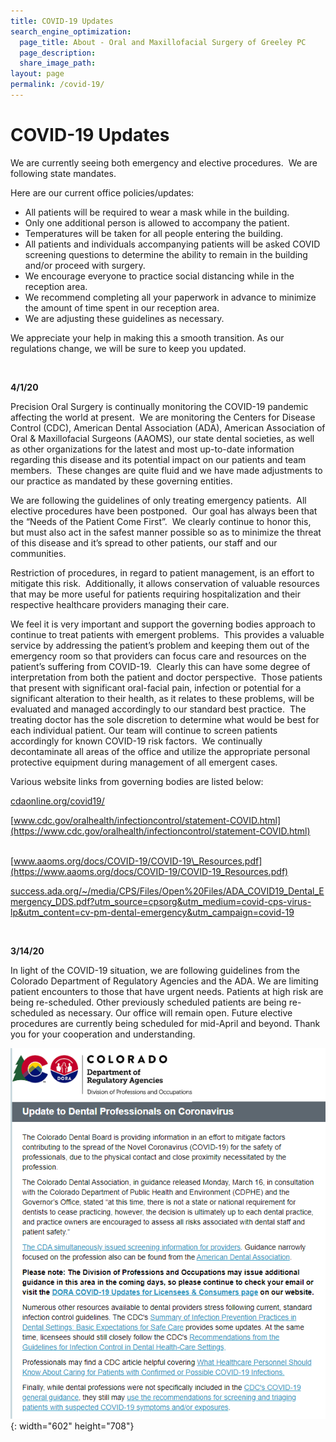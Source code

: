 ```yaml
---
title: COVID-19 Updates
search_engine_optimization:
  page_title: About - Oral and Maxillofacial Surgery of Greeley PC
  page_description:
  share_image_path:
layout: page
permalink: /covid-19/
---
```


# COVID-19 Updates

We are currently seeing both emergency and elective procedures.&nbsp; We are following state mandates.

Here are our current office policies/updates:

* All patients will be required to wear a mask while in the building.&nbsp;
* Only one additional person is allowed to accompany the patient.
* Temperatures will be taken for all people entering the building.
* All patients and individuals accompanying patients will be asked COVID screening questions to determine the ability to remain in the building and/or proceed with surgery.
* We encourage everyone to practice social distancing while in the reception area.
* We recommend completing all your paperwork in advance to minimize the amount of time spent in our reception area.
* We are adjusting these guidelines as necessary.

We appreciate your help in making this a smooth transition. As our regulations change, we will be sure to keep you updated.

&nbsp;

**4/1/20**

Precision Oral Surgery is continually monitoring the COVID-19 pandemic affecting the world at present.&nbsp; We are monitoring the Centers for Disease Control (CDC), American Dental Association (ADA), American Association of Oral & Maxillofacial Surgeons (AAOMS), our state dental societies, as well as other organizations for the latest and most up-to-date information regarding this disease and its potential impact on our patients and team members.&nbsp; These changes are quite fluid and we have made adjustments to our practice as mandated by these governing entities.

We are following the guidelines of only treating emergency patients.&nbsp; All elective procedures have been postponed.&nbsp; Our goal has always been that the “Needs of the Patient Come First”.&nbsp; We clearly continue to honor this, but must also act in the safest manner possible so as to minimize the threat of this disease and it’s spread to other patients, our staff and our communities.

Restriction of procedures, in regard to patient management, is an effort to mitigate this risk.&nbsp; Additionally, it allows conservation of valuable resources that may be more useful for patients requiring hospitalization and their respective healthcare providers managing their care.

We feel it is very important and support the governing bodies approach to continue to treat patients with emergent problems.&nbsp; This provides a valuable service by addressing the patient’s problem and keeping them out of the emergency room so that providers can focus care and resources on the patient’s suffering from COVID-19.&nbsp; Clearly this can have some degree of interpretation from both the patient and doctor perspective.&nbsp; Those patients that present with significant oral-facial pain, infection or potential for a significant alteration to their health, as it relates to these problems, will be evaluated and managed accordingly to our standard best practice.&nbsp; The treating doctor has the sole discretion to determine what would be best for each individual patient. Our team will continue to screen patients accordingly for known COVID-19 risk factors.&nbsp; We continually decontaminate all areas of the office and utilize the appropriate personal protective equipment during management of all emergent cases.

Various website links from governing bodies are listed below:

[cdaonline.org/covid19/](https://cdaonline.org/covid19/)

[www.cdc.gov/oralhealth/infectioncontrol/statement-COVID.html](https://www.cdc.gov/oralhealth/infectioncontrol/statement-COVID.html)&nbsp; &nbsp; &nbsp; &nbsp; &nbsp; &nbsp; &nbsp; &nbsp; &nbsp; &nbsp;&nbsp;&nbsp;

[www.aaoms.org/docs/COVID-19/COVID-19\_Resources.pdf](https://www.aaoms.org/docs/COVID-19/COVID-19_Resources.pdf)

[success.ada.org/~/media/CPS/Files/Open%20Files/ADA\_COVID19\_Dental\_Emergency\_DDS.pdf?utm\_source=cpsorg&utm\_medium=covid-cps-virus-lp&utm\_content=cv-pm-dental-emergency&utm\_campaign=covid-19](https://success.ada.org/~/media/CPS/Files/Open%20Files/ADA_COVID19_Dental_Emergency_DDS.pdf?utm_source=cpsorg&amp;utm_medium=covid-cps-virus-lp&amp;utm_content=cv-pm-dental-emergency&amp;utm_campaign=covid-19)

&nbsp;

**3/14/20**

In light of the COVID-19 situation, we are following guidelines from the Colorado Department of Regulatory Agencies and the ADA. We are limiting patient encounters to those that have urgent needs. Patients at high risk are being re-scheduled. Other previously scheduled patients are being re-scheduled as necessary. Our office will remain open. Future elective procedures are currently being scheduled for mid-April and beyond. Thank you for your cooperation and understanding.

![](/assets/images/capture.PNG){: width="602" height="708"}